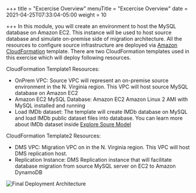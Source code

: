 +++
title = "Excercise Overview"
menuTitle = "Excercise Overview"
date = 2021-04-25T07:33:04-05:00
weight = 10

+++
In this module, you will create an environment to host the MySQL database on Amazon EC2. This instance will be used to host source database and simulate on-premise side of migration architecture.
All the resources to configure source infrastructure are deployed via [Amazon CloudFormation](https://aws.amazon.com/cloudformation/) template.
There are two CloudFormation templates used in this exercise which will deploy following resources.

CloudFormation Template1 Resources:
  - OnPrem VPC: Source VPC will represent an on-premise source environment in the N. Virginia region. This VPC will host source MySQL database on Amazon EC2
  - Amazon EC2 MySQL Database: Amazon EC2 Amazon Linux 2 AMI with MySQL installed and running
  - Load IMDb dataset: The template will create IMDb database on MySQL and load IMDb public dataset files into database. You can learn more about IMDb dataset inside [Explore Soure Model](http://localhost:1313/hands-on-labs/rdbms-migration/migration-chapter03.html)

CloudFormation Template2 Resources:
  - DMS VPC:  Migration VPC on in the N. Virginia region. This VPC will host DMS replication host.
  - Replication Instance: DMS Replication instance that will facilitate database migration from source MySQL server on EC2 to Amazon DynamoDB

![Final Deployment Architecture](/images/migration-environment.png)
